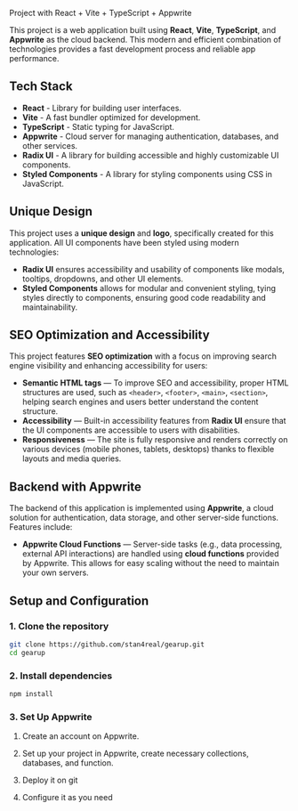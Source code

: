 Project with React + Vite + TypeScript + Appwrite

This project is a web application built using **React**, **Vite**, **TypeScript**, and **Appwrite** as the cloud backend. This modern and efficient combination of technologies provides a fast development process and reliable app performance.

## Tech Stack

- **React** - Library for building user interfaces.
- **Vite** - A fast bundler optimized for development.
- **TypeScript** - Static typing for JavaScript.
- **Appwrite** - Cloud server for managing authentication, databases, and other services.
- **Radix UI** - A library for building accessible and highly customizable UI components.
- **Styled Components** - A library for styling components using CSS in JavaScript.

## Unique Design

This project uses a **unique design** and **logo**, specifically created for this application. All UI components have been styled using modern technologies:

- **Radix UI** ensures accessibility and usability of components like modals, tooltips, dropdowns, and other UI elements.
- **Styled Components** allows for modular and convenient styling, tying styles directly to components, ensuring good code readability and maintainability.

## SEO Optimization and Accessibility

This project features **SEO optimization** with a focus on improving search engine visibility and enhancing accessibility for users:

- **Semantic HTML tags** — To improve SEO and accessibility, proper HTML structures are used, such as `<header>`, `<footer>`, `<main>`, `<section>`, helping search engines and users better understand the content structure.
- **Accessibility** — Built-in accessibility features from **Radix UI** ensure that the UI components are accessible to users with disabilities.
- **Responsiveness** — The site is fully responsive and renders correctly on various devices (mobile phones, tablets, desktops) thanks to flexible layouts and media queries.

## Backend with Appwrite

The backend of this application is implemented using **Appwrite**, a cloud solution for authentication, data storage, and other server-side functions. Features include:

- **Appwrite Cloud Functions** — Server-side tasks (e.g., data processing, external API interactions) are handled using **cloud functions** provided by Appwrite. This allows for easy scaling without the need to maintain your own servers.

## Setup and Configuration

### 1. Clone the repository

```bash
git clone https://github.com/stan4real/gearup.git
cd gearup
```

### 2. Install dependencies

```js
npm install
```

### 3. Set Up Appwrite

1. Create an account on Appwrite.

2. Set up your project in Appwrite, create necessary collections, databases, and function.

3. Deploy it on git

4. Configure it as you need